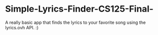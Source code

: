 # Simple-Lyrics-Finder-CS125-Final-
A really basic app that finds the lyrics to your favorite song using the lyrics.ovh API. :)
